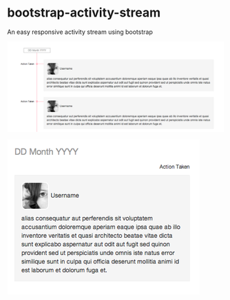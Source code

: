 bootstrap-activity-stream
=========================

An easy responsive activity stream using bootstrap

![Big View](screenshots/big.png)

![Small View](screenshots/small.png)

